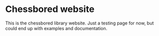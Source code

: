 # Chessbored website
This is the chessbored library website.
Just a testing page for now, but could end up with examples and documentation.
